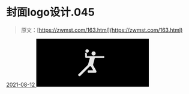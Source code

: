 <!--yml
category: 未分类
date: 0001-01-01 00:00:00
-->

# 封面logo设计.045

> 原文：[https://zwmst.com/163.html](https://zwmst.com/163.html)

   [ <time datetime="2021-08-12T09:21:38+08:00"> 2021-08-12 </time> ](https://zwmst.com/%e5%b0%81%e9%9d%a2logo%e8%ae%be%e8%ae%a1-045)  [![](img/1db3a48679da8078a72960fff85a8f92.png)](https://zwmst.com/wp-content/uploads/2021/08/1628731298-79617e8441b82e6.jpeg)
